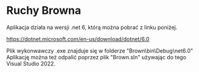 # Ruchy Browna

Aplikacja działa na wersji .net 6, którą można pobrać z linku poniżej.

https://dotnet.microsoft.com/en-us/download/dotnet/6.0

Plik wykonwawczy .exe znajduje się w folderze "Brown\bin\Debug\net6.0"
Aplikację można też odpalić poprzez plik "Brown.sln" używając do tego Visual Studio 2022.
